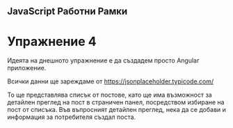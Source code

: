 ## JavaScript Работни Рамки
# Упражнение 4

Идеята на днешното упражнение е да създадем просто Angular приложение.

Всички данни ще зареждаме от https://jsonplaceholder.typicode.com/

То ще представлява списък от постове, като ще има възможност за детайлен преглед на пост в страничен панел, посредством избиране на пост от списъка.
Във въпросният детайлен преглед, нека да се добави и информация за потребителя създал поста.